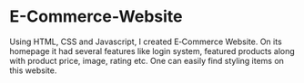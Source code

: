 # E-Commerce-Website
Using HTML, CSS and Javascript, I created E‐Commerce Website. On its homepage it had several features like login system, featured products along with product price, image, rating etc. One can easily find styling items on this website. 
